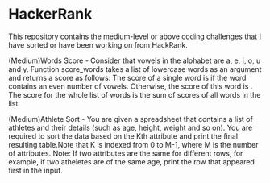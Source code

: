 # HackerRank
This repository contains the medium-level or above coding challenges that I have sorted or have been working on from HackRank.

(Medium)Words Score - Consider that vowels in the alphabet are a, e, i, o, u and y.
Function score_words takes a list of lowercase words as an argument and returns a score as follows:
The score of a single word is  if the word contains an even number of vowels. Otherwise, the score of this word is . The score for the whole list of words is the sum of scores of all words in the list.

(Medium)Athlete Sort - You are given a spreadsheet that contains a list of  athletes and their details (such as age, height, weight and so on). You are required to sort the data based on the Kth attribute and print the final resulting table.Note that K is indexed from 0 to M-1, where M is the number of attributes. Note: If two attributes are the same for different rows, for example, if two atheletes are of the same age, print the row that appeared first in the input.
